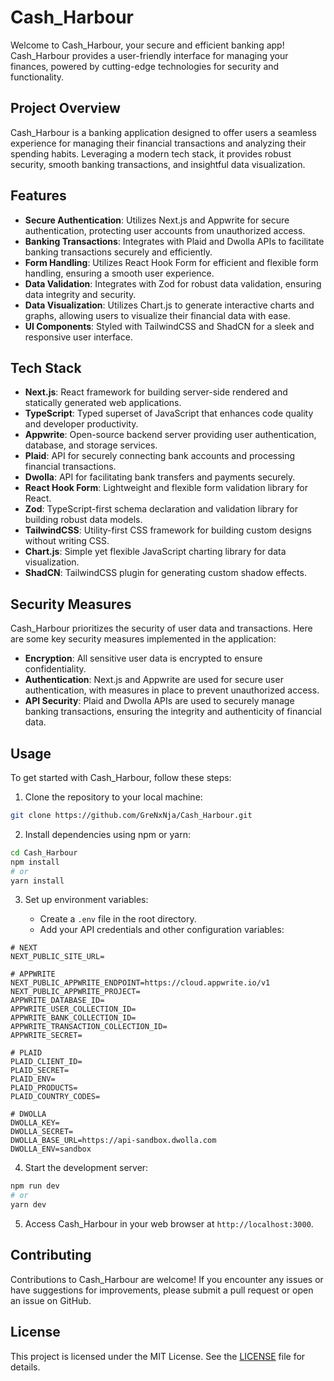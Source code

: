 # Cash_Harbour

Welcome to Cash_Harbour, your secure and efficient banking app! Cash_Harbour provides a user-friendly interface for managing your finances, powered by cutting-edge technologies for security and functionality.

## Project Overview

Cash_Harbour is a banking application designed to offer users a seamless experience for managing their financial transactions and analyzing their spending habits. Leveraging a modern tech stack, it provides robust security, smooth banking transactions, and insightful data visualization.

## Features

- **Secure Authentication**: Utilizes Next.js and Appwrite for secure authentication, protecting user accounts from unauthorized access.
- **Banking Transactions**: Integrates with Plaid and Dwolla APIs to facilitate banking transactions securely and efficiently.
- **Form Handling**: Utilizes React Hook Form for efficient and flexible form handling, ensuring a smooth user experience.
- **Data Validation**: Integrates with Zod for robust data validation, ensuring data integrity and security.
- **Data Visualization**: Utilizes Chart.js to generate interactive charts and graphs, allowing users to visualize their financial data with ease.
- **UI Components**: Styled with TailwindCSS and ShadCN for a sleek and responsive user interface.

## Tech Stack

- **Next.js**: React framework for building server-side rendered and statically generated web applications.
- **TypeScript**: Typed superset of JavaScript that enhances code quality and developer productivity.
- **Appwrite**: Open-source backend server providing user authentication, database, and storage services.
- **Plaid**: API for securely connecting bank accounts and processing financial transactions.
- **Dwolla**: API for facilitating bank transfers and payments securely.
- **React Hook Form**: Lightweight and flexible form validation library for React.
- **Zod**: TypeScript-first schema declaration and validation library for building robust data models.
- **TailwindCSS**: Utility-first CSS framework for building custom designs without writing CSS.
- **Chart.js**: Simple yet flexible JavaScript charting library for data visualization.
- **ShadCN**: TailwindCSS plugin for generating custom shadow effects.

## Security Measures

Cash_Harbour prioritizes the security of user data and transactions. Here are some key security measures implemented in the application:

- **Encryption**: All sensitive user data is encrypted to ensure confidentiality.
- **Authentication**: Next.js and Appwrite are used for secure user authentication, with measures in place to prevent unauthorized access.
- **API Security**: Plaid and Dwolla APIs are used to securely manage banking transactions, ensuring the integrity and authenticity of financial data.

## Usage

To get started with Cash_Harbour, follow these steps:

1. Clone the repository to your local machine:

```bash
git clone https://github.com/GreNxNja/Cash_Harbour.git
```

2. Install dependencies using npm or yarn:

```bash
cd Cash_Harbour
npm install
# or
yarn install
```

3. Set up environment variables:

   - Create a `.env` file in the root directory.
   - Add your API credentials and other configuration variables:

```plaintext
# NEXT
NEXT_PUBLIC_SITE_URL=

# APPWRITE
NEXT_PUBLIC_APPWRITE_ENDPOINT=https://cloud.appwrite.io/v1
NEXT_PUBLIC_APPWRITE_PROJECT=
APPWRITE_DATABASE_ID=
APPWRITE_USER_COLLECTION_ID=
APPWRITE_BANK_COLLECTION_ID=
APPWRITE_TRANSACTION_COLLECTION_ID=
APPWRITE_SECRET=

# PLAID
PLAID_CLIENT_ID=
PLAID_SECRET=
PLAID_ENV=
PLAID_PRODUCTS=
PLAID_COUNTRY_CODES=

# DWOLLA
DWOLLA_KEY=
DWOLLA_SECRET=
DWOLLA_BASE_URL=https://api-sandbox.dwolla.com
DWOLLA_ENV=sandbox
```

4. Start the development server:

```bash
npm run dev
# or
yarn dev
```

5. Access Cash_Harbour in your web browser at `http://localhost:3000`.

## Contributing

Contributions to Cash_Harbour are welcome! If you encounter any issues or have suggestions for improvements, please submit a pull request or open an issue on GitHub.

## License

This project is licensed under the MIT License. See the [LICENSE](LICENSE) file for details.
